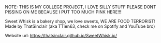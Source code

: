 NOTE: THIS IS MY COLLEGE PROJECT, I LOVE SILLY STUFF PLEASE DONT PISSING ON ME BECAUSE I PUT TOO MUCH PINK HERE!!!

Sweet Whisk is a bakery shop, we love sweets, WE ARE FOOD TERRORIST!
Made by ThatSinclair (aka TTien63, check me on Spotify and YouTube bro)


Website url: https://thatsinclair.github.io/SweetWhisk.io/